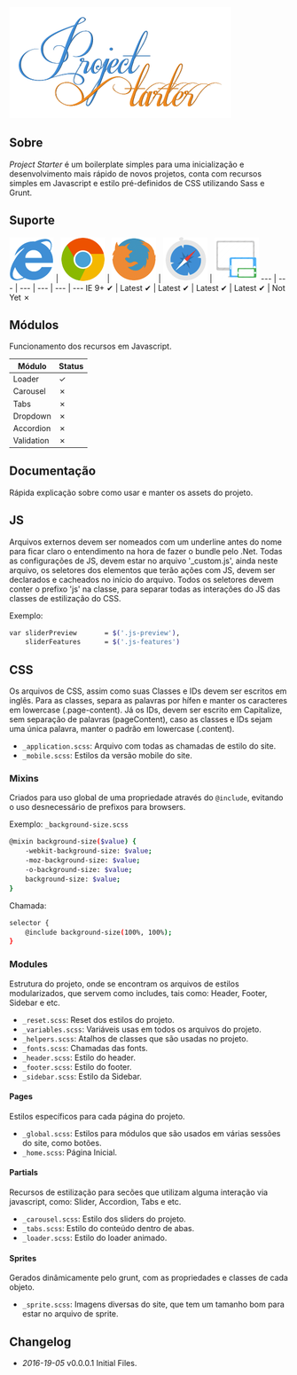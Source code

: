 ![Project Starter](https://raw.githubusercontent.com/wallaceerick/project-starter/master/assets/images/logo.png)

## Sobre
*Project Starter* é um boilerplate simples para uma inicialização e desenvolvimento mais rápido de novos projetos, conta com recursos simples em Javascript e estilo pré-definidos de CSS utilizando Sass e Grunt.

## Suporte

![IE](https://raw.githubusercontent.com/wallaceerick/project-starter/master/assets/images/icons/ie.png) | ![Chrome](https://raw.githubusercontent.com/wallaceerick/project-starter/master/assets/images/icons/chrome.png) | ![Firefox](https://raw.githubusercontent.com/wallaceerick/project-starter/master/assets/images/icons/firefox.png) | ![Safari](https://raw.githubusercontent.com/wallaceerick/project-starter/master/assets/images/icons/safari.png) | ![Responsive](https://raw.githubusercontent.com/wallaceerick/project-starter/master/assets/images/icons/responsive.png)
--- | --- | --- | --- | --- | ---
IE 9+ ✔ | Latest ✔ | Latest ✔ | Latest ✔ | Latest ✔ | Not Yet ✗

## Módulos

Funcionamento dos recursos em Javascript.

Módulo | Status
------------ | -------------
Loader | ✓
Carousel | ✗
Tabs | ✗
Dropdown | ✗
Accordion | ✗
Validation | ✗

## Documentação

Rápida explicação sobre como usar e manter os assets do projeto.

## JS

Arquivos externos devem ser nomeados com um underline antes do nome para ficar claro o entendimento na hora de fazer o bundle pelo .Net.
Todas as configurações de JS, devem estar no arquivo '_custom.js', ainda neste arquivo, os seletores dos elementos que terão ações com JS, devem ser declarados e cacheados no início do arquivo.
Todos os seletores devem conter o prefixo 'js' na classe, para separar todas as interações do JS das classes de estilização do CSS.

Exemplo:
```bash
var sliderPreview       = $('.js-preview'),
    sliderFeatures      = $('.js-features')
```

## CSS

Os arquivos de CSS, assim como suas Classes e IDs devem ser escritos em inglês.
Para as classes, separa as palavras por hífen e manter os caracteres em lowercase (.page-content). Já os IDs, devem ser escrito em Capitalize, sem separação de palavras (pageContent), caso as classes e IDs sejam uma única palavra, manter o padrão em lowercase (.content).

* `_application.scss`: Arquivo com todas as chamadas de estilo do site.
* `_mobile.scss`: Estilos da versão mobile do site.

### Mixins
Criados para uso global de uma propriedade através do `@include`, evitando o uso desnecessário de prefixos para browsers.

Exemplo: `_background-size.scss`

```bash
@mixin background-size($value) {
    -webkit-background-size: $value;
    -moz-background-size: $value;
    -o-background-size: $value;
    background-size: $value;
}
```

Chamada:
```bash
selector {
    @include background-size(100%, 100%);
}
```

### Modules
Estrutura do projeto, onde se encontram os arquivos de estilos modularizados, que servem como includes, tais como: Header, Footer, Sidebar e etc.

* `_reset.scss`: Reset dos estilos do projeto.
* `_variables.scss`: Variáveis usas em todos os arquivos do projeto.
* `_helpers.scss`: Atalhos de classes que são usadas no projeto.
* `_fonts.scss`: Chamadas das fonts.
* `_header.scss`: Estilo do header.
* `_footer.scss`: Estilo do footer.
* `_sidebar.scss`: Estilo da Sidebar.

#### Pages
Estilos específicos para cada página do projeto.

* `_global.scss`: Estilos para módulos que são usados em várias sessões do site, como botões.
* `_home.scss`: Página Inicial.

#### Partials
Recursos de estilização para secões que utilizam alguma interação via javascript, como: Slider, Accordion, Tabs e etc.

* `_carousel.scss`: Estilo dos sliders do projeto. 
* `_tabs.scss`: Estilo do conteúdo dentro de abas.
* `_loader.scss`: Estilo do loader animado.

#### Sprites
Gerados dinâmicamente pelo grunt, com as propriedades e classes de cada objeto.

* `_sprite.scss`: Imagens diversas do site, que tem um tamanho bom para estar no arquivo de sprite.


## Changelog
 * *2016-19-05*   v0.0.0.1   Initial Files.